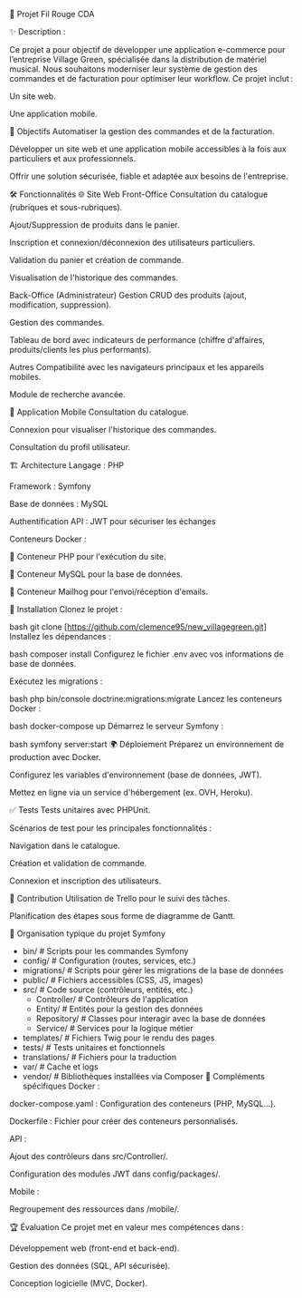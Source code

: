 🎵 Projet Fil Rouge CDA

✨ Description :

Ce projet a pour objectif de développer une application e-commerce pour l’entreprise Village Green, spécialisée dans la distribution de matériel musical. Nous souhaitons moderniser leur système de gestion des commandes et de facturation pour optimiser leur workflow. Ce projet inclut :

Un site web.

Une application mobile.

🎯 Objectifs
Automatiser la gestion des commandes et de la facturation.

Développer un site web et une application mobile accessibles à la fois aux particuliers et aux professionnels.

Offrir une solution sécurisée, fiable et adaptée aux besoins de l'entreprise.

🛠 Fonctionnalités
🌐 Site Web
Front-Office
Consultation du catalogue (rubriques et sous-rubriques).

Ajout/Suppression de produits dans le panier.

Inscription et connexion/déconnexion des utilisateurs particuliers.

Validation du panier et création de commande.

Visualisation de l'historique des commandes.

Back-Office (Administrateur)
Gestion CRUD des produits (ajout, modification, suppression).

Gestion des commandes.

Tableau de bord avec indicateurs de performance (chiffre d'affaires, produits/clients les plus performants).

Autres
Compatibilité avec les navigateurs principaux et les appareils mobiles.

Module de recherche avancée.

📱 Application Mobile
Consultation du catalogue.

Connexion pour visualiser l'historique des commandes.

Consultation du profil utilisateur.

🏗 Architecture
Langage : PHP

Framework : Symfony

Base de données : MySQL

Authentification API : JWT pour sécuriser les échanges

Conteneurs Docker :

🐳 Conteneur PHP pour l'exécution du site.

🐳 Conteneur MySQL pour la base de données.

🐳 Conteneur Mailhog pour l'envoi/réception d'emails.

🚀 Installation
Clonez le projet :

bash
git clone [https://github.com/clemence95/new_villagegreen.git]
Installez les dépendances :

bash
composer install
Configurez le fichier .env avec vos informations de base de données.

Exécutez les migrations :

bash
php bin/console doctrine:migrations:migrate
Lancez les conteneurs Docker :

bash
docker-compose up
Démarrez le serveur Symfony :

bash
symfony server:start
🌍 Déploiement
Préparez un environnement de production avec Docker.

Configurez les variables d'environnement (base de données, JWT).

Mettez en ligne via un service d'hébergement (ex. OVH, Heroku).

✅ Tests
Tests unitaires avec PHPUnit.

Scénarios de test pour les principales fonctionnalités :

Navigation dans le catalogue.

Création et validation de commande.

Connexion et inscription des utilisateurs.

🤝 Contribution
Utilisation de Trello pour le suivi des tâches.

Planification des étapes sous forme de diagramme de Gantt.

📂 Organisation typique du projet Symfony
- bin/                  # Scripts pour les commandes Symfony
- config/               # Configuration (routes, services, etc.)
- migrations/           # Scripts pour gérer les migrations de la base de données
- public/               # Fichiers accessibles (CSS, JS, images)
- src/                  # Code source (contrôleurs, entités, etc.)
  - Controller/         # Contrôleurs de l'application
  - Entity/             # Entités pour la gestion des données
  - Repository/         # Classes pour interagir avec la base de données
  - Service/            # Services pour la logique métier
- templates/            # Fichiers Twig pour le rendu des pages
- tests/                # Tests unitaires et fonctionnels
- translations/         # Fichiers pour la traduction
- var/                  # Cache et logs
- vendor/               # Bibliothèques installées via Composer
🐳 Compléments spécifiques
Docker :

docker-compose.yaml : Configuration des conteneurs (PHP, MySQL...).

Dockerfile : Fichier pour créer des conteneurs personnalisés.

API :

Ajout des contrôleurs dans src/Controller/.

Configuration des modules JWT dans config/packages/.

Mobile :

Regroupement des ressources dans /mobile/.

🏆 Évaluation
Ce projet met en valeur mes compétences dans :

Développement web (front-end et back-end).

Gestion des données (SQL, API sécurisée).

Conception logicielle (MVC, Docker).
